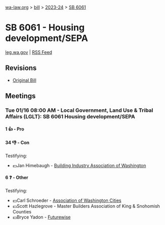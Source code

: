 [wa-law.org](/) > [bill](/bill/) > [2023-24](/bill/2023-24/) > [SB 6061](/bill/2023-24/sb/6061/)

# SB 6061 - Housing development/SEPA
[leg.wa.gov](https://app.leg.wa.gov/billsummary?BillNumber=6061&Year=2023&Initiative=false) | [RSS Feed](./rss.xml)

## Revisions
* [Original Bill](1/)

## Meetings
### Tue 01/16 08:00 AM - Local Government, Land Use & Tribal Affairs (LGLT): SB 6061 Housing development/SEPA
#### 1 👍 - Pro

#### 34 👎 - Con
Testifying:
* 💵Jan Himebaugh - [Building Industry Association of Washington](/org/building_industry_association_of_washington/)

#### 6 ❓ - Other
Testifying:
* 💵Carl Schroeder - [Association of Washington Cities](/org/association_of_washington_cities/)
* 💵Scott Hazlegrove - Master Builders Association of King & Snohomish Counties
* 💵Bryce Yadon - [Futurewise](/org/futurewise/)
